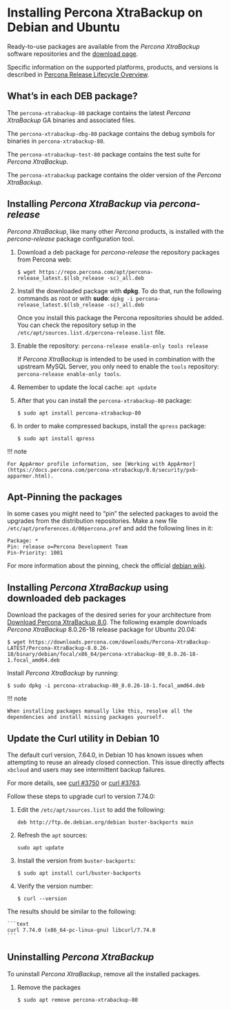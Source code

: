 # Installing Percona XtraBackup on Debian and Ubuntu

Ready-to-use packages are available from the *Percona XtraBackup* software
repositories and
the [download page](https://www.percona.com/downloads/XtraBackup/).

Specific information on the supported platforms, products, and versions is
described
in [Percona Release Lifecycle Overview](https://www.percona.com/services/policies/percona-software-platform-lifecycle#mysql).

## What’s in each DEB package?

The `percona-xtrabackup-80` package contains the latest *Percona
XtraBackup*
GA binaries and associated files.

The `percona-xtrabackup-dbg-80` package contains the debug symbols for
binaries in `percona-xtrabackup-80`.

The `percona-xtrabackup-test-80` package contains the test suite for
*Percona XtraBackup*.

The `percona-xtrabackup` package contains the older version of the
*Percona XtraBackup*.

## Installing *Percona XtraBackup* via *percona-release*

*Percona XtraBackup*, like many other *Percona* products, is installed
with the *percona-release* package configuration tool.

1. Download a deb package for *percona-release* the repository packages
    from Percona web:

    ```shell
    $ wget https://repo.percona.com/apt/percona-release_latest.$(lsb_release -sc)_all.deb
    ```

2. Install the downloaded package with **dpkg**. To do that, run the
    following commands as root or with **sudo**: `dpkg -i percona-release_latest.$(lsb_release -sc)_all.deb`
   
    Once you install this package the Percona repositories should be added. You
    can check the repository setup in the
    `/etc/apt/sources.list.d/percona-release.list` file.

3. Enable the repository: `percona-release enable-only tools release`

    If *Percona XtraBackup* is intended to be used in combination with
    the upstream MySQL Server, you only need to enable the `tools`
    repository: `percona-release enable-only tools`.

4. Remember to update the local cache: `apt update`


5. After that you can install the `percona-xtrabackup-80` package:

    ```shell
    $ sudo apt install percona-xtrabackup-80
    ```

6. In order to make compressed backups, install the `qpress` package:

    ```shell
    $ sudo apt install qpress
    ```

!!! note
 
    For AppArmor profile information, see [Working with AppArmor](https://docs.percona.com/percona-xtrabackup/8.0/security/pxb-apparmor.html).

## Apt-Pinning the packages

In some cases you might need to “pin” the selected packages to avoid the
upgrades from the distribution repositories. Make a new file
`/etc/apt/preferences.d/00percona.pref` and add the following lines in
it:

```text
Package: *
Pin: release o=Percona Development Team
Pin-Priority: 1001
```

For more information about the pinning, check the official
[debian wiki](http://wiki.debian.org/AptPreferences).

## Installing *Percona XtraBackup* using downloaded deb packages

Download the packages of the desired series for your architecture
from [Download Percona XtraBackup 8.0](https://www.percona.com/downloads/XtraBackup/). The following
example downloads *Percona XtraBackup* 8.0.26-18 release package for Ubuntu
20.04:

```shell
$ wget https://downloads.percona.com/downloads/Percona-XtraBackup-LATEST/Percona-XtraBackup-8.0.26-18/binary/debian/focal/x86_64/percona-xtrabackup-80_8.0.26-18-1.focal_amd64.deb
```

Install *Percona XtraBackup* by running:

```shell
$ sudo dpkg -i percona-xtrabackup-80_8.0.26-18-1.focal_amd64.deb
```

!!! note
 
    When installing packages manually like this, resolve all the
    dependencies and install missing packages yourself.

## Update the Curl utility in Debian 10

The default curl version, 7.64.0, in Debian 10 has known issues when
attempting to reuse an already closed connection. This issue directly
affects `xbcloud` and users may see intermittent backup failures.

For more details,
see [curl #3750](https://github.com/curl/curl/issues/3750)
or [curl #3763](https://github.com/curl/curl/pull/3763).

Follow these steps to upgrade curl to version 7.74.0:

1. Edit the `/etc/apt/sources.list` to add the following:

    ```text
    deb http://ftp.de.debian.org/debian buster-backports main
    ```

2. Refresh the `apt` sources:

    ```shell
    sudo apt update
    ```

3. Install the version from `buster-backports`:

    ```shell
    $ sudo apt install curl/buster-backports
    ```

4. Verify the version number:

    ```shell
    $ curl --version
    ```
The results should be similar to the following:

    ```text
    curl 7.74.0 (x86_64-pc-linux-gnu) libcurl/7.74.0
    ```

## Uninstalling *Percona XtraBackup*

To uninstall *Percona XtraBackup*, remove all the installed
packages.

1. Remove the packages

    ```shell
    $ sudo apt remove percona-xtrabackup-80
    ```
